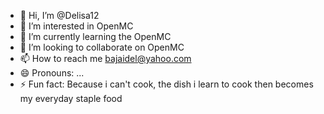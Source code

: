 - 👋 Hi, I’m @Delisa12
- 👀 I’m interested in OpenMC
- 🌱 I’m currently learning the OpenMC 
- 💞️ I’m looking to collaborate on OpenMC
- 📫 How to reach me bajaidel@yahoo.com
- 😄 Pronouns: ...
- ⚡ Fun fact: Because i can't cook, the dish i learn to cook then becomes my everyday staple food

<!---
Delisa12/Delisa12 is a ✨ special ✨ repository because its `README.md` (this file) appears on your GitHub profile.
You can click the Preview link to take a look at your changes.
--->
